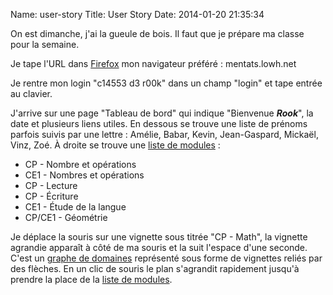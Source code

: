 Name: user-story
Title: User Story
Date: 2014-01-20 21:35:34

On est dimanche, j'ai la gueule de bois. Il faut que je prépare ma classe pour la semaine.

Je tape l'URL dans [Firefox](https://www.getfirefox.com) mon navigateur préféré :
    mentats.lowh.net

Je rentre mon login "c14553 d3 r00k" dans un champ "login" et tape entrée au clavier.

J'arrive sur une page "Tableau de bord" qui indique "Bienvenue ___Rook___", la date et plusieurs liens utiles. En dessous se trouve une liste de prénoms parfois suivis par une lettre : Amélie, Babar, Kevin, Jean-Gaspard, Mickaël, Vinz, Zoé. À droite se trouve une [liste de modules](/liste-des-modules) :

* CP - Nombre et opérations
* CE1 - Nombres et opérations
* CP - Lecture
* CP - Écriture
* CE1 - Étude de la langue
* CP/CE1 - Géométrie

Je déplace la souris sur une vignette sous titrée "CP - Math", la vignette agrandie apparaît à côté de ma souris et la suit l'espace d'une seconde. C'est un [graphe de domaines](/graphe-de-domaines) représenté sous forme de vignettes reliés par des flèches.
En un clic de souris le plan s'agrandit rapidement jusqu'à prendre la place de la [liste de modules](/liste-des-modules).

<div class="mentats-domain-graph" data-id="CP-Math"></div>

